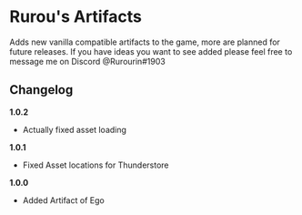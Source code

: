 # Rurou's Artifacts

Adds new vanilla compatible artifacts to the game, more 
are planned for future releases. If you have ideas you want to
see added please feel free to message me on Discord @Rurourin#1903


## Changelog

**1.0.2**

* Actually fixed asset loading


**1.0.1**

* Fixed Asset locations for Thunderstore

**1.0.0**

* Added Artifact of Ego
